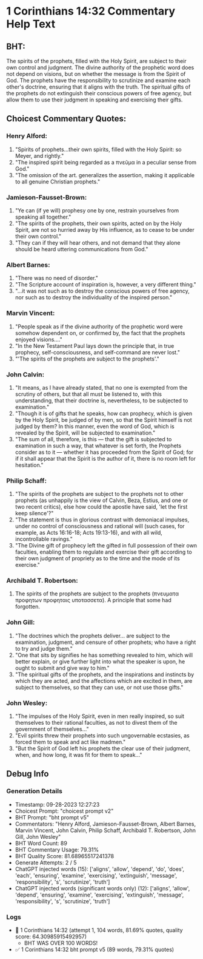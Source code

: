 # 1 Corinthians 14:32 Commentary Help Text

## BHT:
The spirits of the prophets, filled with the Holy Spirit, are subject to their own control and judgment. The divine authority of the prophetic word does not depend on visions, but on whether the message is from the Spirit of God. The prophets have the responsibility to scrutinize and examine each other's doctrine, ensuring that it aligns with the truth. The spiritual gifts of the prophets do not extinguish their conscious powers of free agency, but allow them to use their judgment in speaking and exercising their gifts.

## Choicest Commentary Quotes:
### Henry Alford:
1. "Spirits of prophets...their own spirits, filled with the Holy Spirit: so Meyer, and rightly."
2. "The inspired spirit being regarded as a πνεῦμα in a peculiar sense from God."
3. "The omission of the art. generalizes the assertion, making it applicable to all genuine Christian prophets."

### Jamieson-Fausset-Brown:
1. "Ye can (if ye will) prophesy one by one, restrain yourselves from speaking all together."
2. "The spirits of the prophets, their own spirits, acted on by the Holy Spirit, are not so hurried away by His influence, as to cease to be under their own control."
3. "They can if they will hear others, and not demand that they alone should be heard uttering communications from God."

### Albert Barnes:
1. "There was no need of disorder."
2. "The Scripture account of inspiration is, however, a very different thing."
3. "...it was not such as to destroy the conscious powers of free agency, nor such as to destroy the individuality of the inspired person."

### Marvin Vincent:
1. "People speak as if the divine authority of the prophetic word were somehow dependent on, or confirmed by, the fact that the prophets enjoyed visions...."
2. "In the New Testament Paul lays down the principle that, in true prophecy, self-consciousness, and self-command are never lost."
3. "'The spirits of the prophets are subject to the prophets'."

### John Calvin:
1. "It means, as I have already stated, that no one is exempted from the scrutiny of others, but that all must be listened to, with this understanding, that their doctrine is, nevertheless, to be subjected to examination."
2. "Though it is of gifts that he speaks, how can prophecy, which is given by the Holy Spirit, be judged of by men, so that the Spirit himself is not judged by them? In this manner, even the word of God, which is revealed by the Spirit, will be subjected to examination."
3. "The sum of all, therefore, is this — that the gift is subjected to examination in such a way, that whatever is set forth, the Prophets consider as to it — whether it has proceeded from the Spirit of God; for if it shall appear that the Spirit is the author of it, there is no room left for hesitation."

### Philip Schaff:
1. "The spirits of the prophets are subject to the prophets not to other prophets (as unhappily is the view of Calvin, Beza, Estius, and one or two recent critics), else how could the apostle have said, 'let the first keep silence'?"
2. "The statement is thus in glorious contrast with demoniacal impulses, under no control of consciousness and rational will (such cases, for example, as Acts 16:16-18; Acts 19:13-16), and with all wild, incontrollable ravings."
3. "The Divine gift of prophecy left the gifted in full possession of their own faculties, enabling them to regulate and exercise their gift according to their own judgment of propriety as to the time and the mode of its exercise."

### Archibald T. Robertson:
1.  The spirits of the prophets are subject to the prophets  (πνευματα προφητων προφηταις υποτασσετα). A principle that some had forgotten. 

### John Gill:
1. "The doctrines which the prophets deliver... are subject to the examination, judgment, and censure of other prophets; who have a right to try and judge them." 
2. "One that sits by signifies he has something revealed to him, which will better explain, or give further light into what the speaker is upon, he ought to submit and give way to him." 
3. "The spiritual gifts of the prophets, and the inspirations and instincts by which they are acted, and the affections which are excited in them, are subject to themselves, so that they can use, or not use those gifts."

### John Wesley:
1. "The impulses of the Holy Spirit, even in men really inspired, so suit themselves to their rational faculties, as not to divest them of the government of themselves..."
2. "Evil spirits threw their prophets into such ungovernable ecstasies, as forced them to speak and act like madmen."
3. "But the Spirit of God left his prophets the clear use of their judgment, when, and how long, it was fit for them to speak..."


## Debug Info
### Generation Details
- Timestamp: 09-28-2023 12:27:23
- Choicest Prompt: "choicest prompt v2"
- BHT Prompt: "bht prompt v5"
- Commentators: "Henry Alford, Jamieson-Fausset-Brown, Albert Barnes, Marvin Vincent, John Calvin, Philip Schaff, Archibald T. Robertson, John Gill, John Wesley"
- BHT Word Count: 89
- BHT Commentary Usage: 79.31%
- BHT Quality Score: 81.68965517241378
- Generate Attempts: 2 / 5
- ChatGPT injected words (15):
	['aligns', 'allow', 'depend', 'do', 'does', 'each', 'ensuring', 'examine', 'exercising', 'extinguish', 'message', 'responsibility', 's', 'scrutinize', 'truth']
- ChatGPT injected words (significant words only) (12):
	['aligns', 'allow', 'depend', 'ensuring', 'examine', 'exercising', 'extinguish', 'message', 'responsibility', 's', 'scrutinize', 'truth']

### Logs
- 🔄 1 Corinthians 14:32 (attempt 1, 104 words, 81.69% quotes, quality score: 64.30985915492957) 
	- BHT WAS OVER 100 WORDS!
- ✅ 1 Corinthians 14:32 bht prompt v5 (89 words, 79.31% quotes)